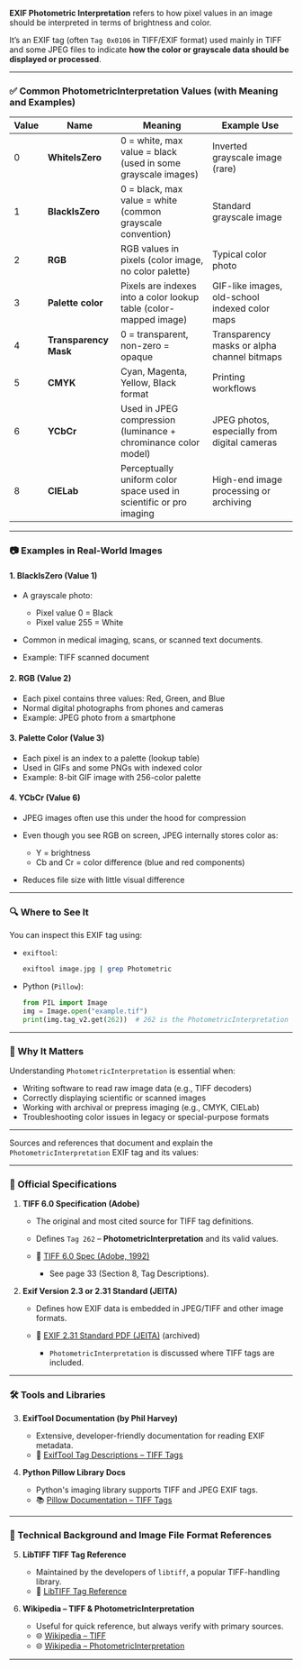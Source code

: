 **EXIF Photometric Interpretation** refers to how pixel values in an image should be interpreted in terms of brightness and color. 

It’s an EXIF tag (often `Tag 0x0106` in TIFF/EXIF format) used mainly in TIFF and some JPEG files to indicate **how the color or grayscale data should be displayed or processed**.

---

### ✅ Common PhotometricInterpretation Values (with Meaning and Examples)

| Value | Name                  | Meaning                                                            | Example Use                                    |
| ----- | --------------------- | ------------------------------------------------------------------ | ---------------------------------------------- |
| 0     | **WhiteIsZero**       | 0 = white, max value = black (used in some grayscale images)       | Inverted grayscale image (rare)                |
| 1     | **BlackIsZero**       | 0 = black, max value = white (common grayscale convention)         | Standard grayscale image                       |
| 2     | **RGB**               | RGB values in pixels (color image, no color palette)               | Typical color photo                            |
| 3     | **Palette color**     | Pixels are indexes into a color lookup table (color-mapped image)  | GIF-like images, old-school indexed color maps |
| 4     | **Transparency Mask** | 0 = transparent, non-zero = opaque                                 | Transparency masks or alpha channel bitmaps    |
| 5     | **CMYK**              | Cyan, Magenta, Yellow, Black format                                | Printing workflows                             |
| 6     | **YCbCr**             | Used in JPEG compression (luminance + chrominance color model)     | JPEG photos, especially from digital cameras   |
| 8     | **CIELab**            | Perceptually uniform color space used in scientific or pro imaging | High-end image processing or archiving         |

---

### 📷 Examples in Real-World Images

#### 1. **BlackIsZero (Value 1)**

* A grayscale photo:

  * Pixel value 0 = Black
  * Pixel value 255 = White
* Common in medical imaging, scans, or scanned text documents.
* Example: TIFF scanned document

#### 2. **RGB (Value 2)**

* Each pixel contains three values: Red, Green, and Blue
* Normal digital photographs from phones and cameras
* Example: JPEG photo from a smartphone

#### 3. **Palette Color (Value 3)**

* Each pixel is an index to a palette (lookup table)
* Used in GIFs and some PNGs with indexed color
* Example: 8-bit GIF image with 256-color palette

#### 4. **YCbCr (Value 6)**

* JPEG images often use this under the hood for compression
* Even though you see RGB on screen, JPEG internally stores color as:

  * Y = brightness
  * Cb and Cr = color difference (blue and red components)
* Reduces file size with little visual difference

---

### 🔍 Where to See It

You can inspect this EXIF tag using:

* `exiftool`:

  ```bash
  exiftool image.jpg | grep Photometric
  ```
* Python (`Pillow`):

  ```python
  from PIL import Image
  img = Image.open("example.tif")
  print(img.tag_v2.get(262))  # 262 is the PhotometricInterpretation tag
  ```

---

### 🧠 Why It Matters

Understanding `PhotometricInterpretation` is essential when:

* Writing software to read raw image data (e.g., TIFF decoders)
* Correctly displaying scientific or scanned images
* Working with archival or prepress imaging (e.g., CMYK, CIELab)
* Troubleshooting color issues in legacy or special-purpose formats

---

Sources and references that document and explain the `PhotometricInterpretation` EXIF tag and its values:

---

### 🧾 Official Specifications

1. **TIFF 6.0 Specification (Adobe)**

   * The original and most cited source for TIFF tag definitions.
   * Defines `Tag 262` – **PhotometricInterpretation** and its valid values.
   * 📄 [TIFF 6.0 Spec (Adobe, 1992)](https://www.adobe.io/content/dam/udp/en/open/standards/tiff/TIFF6.pdf)

     * See page 33 (Section 8, Tag Descriptions).

2. **Exif Version 2.3 or 2.31 Standard (JEITA)**

   * Defines how EXIF data is embedded in JPEG/TIFF and other image formats.
   * 📄 [EXIF 2.31 Standard PDF (JEITA)](https://github.com/dsoprea/go-exif/blob/master/assets/DC-008-Translation-2016-E.pdf) (archived)

     * `PhotometricInterpretation` is discussed where TIFF tags are included.

---

### 🛠 Tools and Libraries

3. **ExifTool Documentation (by Phil Harvey)**

   * Extensive, developer-friendly documentation for reading EXIF metadata.
   * 📘 [ExifTool Tag Descriptions – TIFF Tags](https://exiftool.org/TagNames/TIFF.html#PhotometricInterpretation)

4. **Python Pillow Library Docs**

   * Python's imaging library supports TIFF and JPEG EXIF tags.
   * 📚 [Pillow Documentation – TIFF Tags](https://pillow.readthedocs.io/en/stable/handbook/image-file-formats.html#tiff)

---

### 🧪 Technical Background and Image File Format References

5. **LibTIFF TIFF Tag Reference**

   * Maintained by the developers of `libtiff`, a popular TIFF-handling library.
   * 📄 [LibTIFF Tag Reference](http://www.simplesystems.org/libtiff/)

6. **Wikipedia – TIFF & PhotometricInterpretation**

   * Useful for quick reference, but always verify with primary sources.
   * 🌐 [Wikipedia – TIFF](https://en.wikipedia.org/wiki/Tagged_Image_File_Format)
   * 🌐 [Wikipedia – PhotometricInterpretation](https://en.wikipedia.org/wiki/TIFF#PhotometricInterpretation)

---



